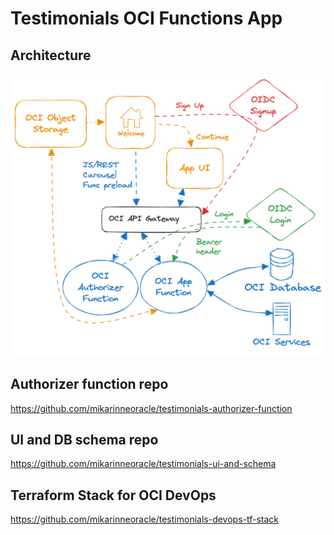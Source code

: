 # Testimonials OCI Functions App

## Architecture 

![architecture](testimonials_arch_1.png)

## Authorizer function repo

https://github.com/mikarinneoracle/testimonials-authorizer-function

## UI and DB schema repo

https://github.com/mikarinneoracle/testimonials-ui-and-schema

## Terraform Stack for OCI DevOps

https://github.com/mikarinneoracle/testimonials-devops-tf-stack
